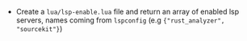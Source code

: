- Create a `lua/lsp-enable.lua` file and return an array of enabled lsp servers, names coming from `lspconfig` (e.g `{"rust_analyzer", "sourcekit"}`)

